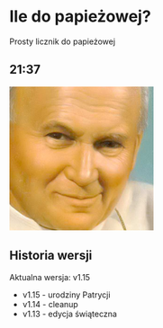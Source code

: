 # Ile do papieżowej?
Prosty licznik do papieżowej
## 21:37
![papiesz](media/icon_256.png)
## Historia wersji
Aktualna wersja: v1.15
- v1.15 - urodziny Patrycji
- v1.14 - cleanup
- v1.13 - edycja świąteczna